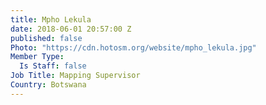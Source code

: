 ```yaml
---
title: Mpho Lekula
date: 2018-06-01 20:57:00 Z
published: false
Photo: "https://cdn.hotosm.org/website/mpho_lekula.jpg"
Member Type:
  Is Staff: false
Job Title: Mapping Supervisor
Country: Botswana
---
```


